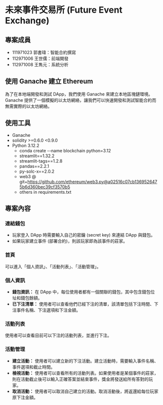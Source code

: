 # 未來事件交易所 (Future Event Exchange)

## 專案成員
- 111971023 郭書瑋：智能合約撰寫
- 112971006 王世儒：前端開發
- 112971008 王雋元：系統分析

## 使用 Ganache 建立 Ethereum
為了在本地端開發和測試 DApp，我們使用 Ganache 來建立本地區塊鏈環境。Ganache 提供了一個模擬的以太坊網絡，讓我們可以快速開發和測試智能合約而無需實際的以太坊網絡。

## 使用工具
- Ganache
- solidity >=0.6.0 <0.9.0
- Python 3.12.2
  - conda create --name blockchain python=3.12
  - streamlit==1.32.2
  - streamlit-tags==1.2.8
  - pandas==2.2.1
  - py-solc-x==2.0.2
  - web3 @ git+https://github.com/ethereum/web3.py@a02516c07cb1369526475b6d360bec39cf3570b5
  - others in requirements.txt

## 專案內容

### 連結錢包
- 玩家登入 DApp 時需要輸入自己的密鑰 (secret key) 來連結 DApp 與錢包。
- 如果玩家建立事件 (部署合約)，則該玩家即為該事件的莊家。

### 首頁
可以進入「個人資訊」、「活動列表」、「活動管理」。

### 個人資訊
- **錢包資訊：** 在 DApp 中，每位使用者都有一個關聯的錢包，其中包含錢包位址和錢包餘額。
- **已下注清單：** 使用者可以查看他們已經下注的清單，該清單包括下注時間、下注事件名稱、下注選項和下注金額。

### 活動列表
使用者可以查看目前可以下注的活動列表，並進行下注。

### 活動管理
- **建立活動：** 使用者可以建立新的下注活動。建立活動時，需要輸入事件名稱、事件選項和截止時間。
- **檢視活動：** 使用者可以查看所有的活動列表。如果使用者是某個事件的莊家，則在活動截止後可以輸入正確答案並結束事件，獎金將發送給所有答對的玩家。
- **取消活動：** 使用者可以取消自己建立的活動。取消活動後，將返還給每位玩家原下注金額。
